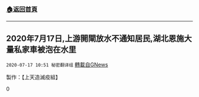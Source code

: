 ###  [:house:返回首頁](https://github.com/ourhimalayas/txt)
---

## 2020年7月17日,上游開閘放水不通知居民,湖北恩施大量私家車被泡在水里
`2020-07-17 10:51 秘密翻译组` [轉載自GNews](https://gnews.org/zh-hant/267702/)

製作：【上天造滅疫組】

0
